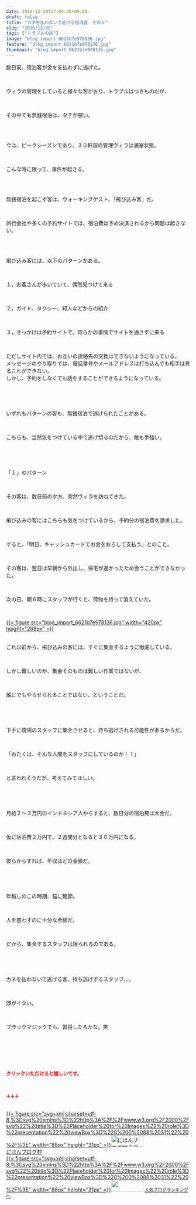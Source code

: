 ```yaml
---
date: 2016-12-30T17:09:48+09:00
draft: false
title: "カネを払わないで逃げる宿泊客　その１"
slug: "2016/12/30"
tags: ["トラブルの話"]
image: "blog_import_6621b7e978136.jpg"
feature: "blog_import_6621b7e978136.jpg"
thumbnail: "blog_import_6621b7e978136.jpg"
---
```

<p>数日前、宿泊客が金を支払わずに逃げた。</p><p> </p><p>ヴィラの管理をしていると様々な客がおり、トラブルはつきものだが、</p><p> </p><p>その中でも無銭宿泊は、タチが悪い。</p><p> </p><p><br/>今は、ピークシーズンであり、３０軒超の管理ヴィラは満室状態。</p><p> </p><p>こんな時に限って、事件が起きる。</p><p> </p><p><br/>無銭宿泊を起こす客は、ウォーキングゲスト、「飛び込み客」だ。</p><p> </p><p>旅行会社や多くの予約サイトでは、宿泊費は予め決済されるから問題は起きない。</p><p> </p><p><br/>飛び込み客には、以下のパターンがある。</p><p> </p><p>１，お客さんが歩いていて、偶然見つけて来る</p><p> </p><p>２，ガイド、タクシー、知人などからの紹介</p><p> </p><p>３，きっかけは予約サイトで、何らかの事情でサイトを通さずに来る</p><p> </p><p>ただしサイト内では、お互いの連絡先の交換はできないようになっている。<br/>メッセージのやり取りでは、電話番号やメールアドレスは打ち込んでも相手は見ることができない。<br/>しかし、予約をしなくても話をすることができるようになっている。</p><p> </p><p> </p><p>いずれもパターンの客も、無銭宿泊で逃げられたことがある。</p><p> </p><p>こちらも、当然気をつけている中で逃げ切るのだから、敵も手強い。</p><p> </p><p> </p><p>「１」のパターン</p><p> </p><p>その客は、数日前の夕方、突然ヴィラを訪ねてきた。</p><p> </p><p>飛び込みの客にはこちらも気をつけているから、予約分の宿泊費を請求した。</p><p> </p><p>すると、「明日、キャッシュカードでお金をおろして支払う」とのこと。</p><p> </p><p>その客は、翌日は早朝から外出し、帰宅が遅かったため会うことができなかった。</p><p> </p><p>次の日、朝６時にスタッフが行くと、荷物を持って消えていた。</p><p> </p><p><a href="blog_import_6621b7ea8ab5a.jpg">{{< figure src="blog_import_6621b7e978136.jpg" width="420px" height="269px" >}}</a></p><p><br/>これ以前から、飛び込みの客には、すぐに集金するように徹底している。</p><p> </p><p>しかし難しいのが、集金そのものは難しい作業ではないが、</p><p> </p><p>誰にでもやらせられることではない、ということだ。</p><p> </p><p> </p><p>下手に現場のスタッフに集金させると、持ち逃げされる可能性があるからだ。</p><p> </p><p>「おたくは、そんな人間をスタッフにしているのか！！」</p><p> </p><p>と言われそうだが、考えてみてほしい。</p><p> </p><p> </p><p>月給２～３万円のインドネシア人からすると、数日分の宿泊費は大金だ。</p><p> </p><p>仮に宿泊費２万円で、２週間分となると３０万円になる。</p><p> </p><p>彼らからすれば、年収ほどの金額だ。</p><p> </p><p> </p><p>年越しのこの時期、猫に鰹節。</p><p> </p><p>人を惑わすのに十分な金額だ。</p><p> </p><p>だから、集金するスタッフは限られるのである。</p><p> </p><p> </p><p>カネを払わないで逃げる客、持ち逃げするスタッフ、、。</p><p> </p><p>頭がイタい。</p><p> </p><p>ブラックマジックでも、習得したろかな。笑</p><p> </p><p> </p><p> </p><p><font color="#ff0000" size="2"><strong>クリックいただけると嬉しいです。</strong></font></p><p></p><p> </p><p><font color="#ff0000" size="2"><strong>↓↓↓</strong></font></p><p><br/><a href="ranking.html?p_cid=01260127" target="_blank">{{< figure src="svg+xml;charset=utf-8,%3Csvg%20xmlns%3D%22http%3A%2F%2Fwww.w3.org%2F2000%2Fsvg%22%20title%3D%22Placeholder%20for%20Images%22%20role%3D%22presentation%22%20viewBox%3D%220%200%2088%2031%22%20%2F%3E" width="88px" height="31px" >}}<noscript><img width="88" height="31" alt="にほんブログ村 海外生活ブログ バリ島情報へ" src="https://img-proxy.blog-video.jp/images?url=http%3A%2F%2Foverseas.blogmura.com%2Fbali%2Fimg%2Fbali88_31.gif" border="0"></noscript></a><br/><a href="ranking.html?p_cid=01260127" target="_blank">にほんブログ村</a><br/><a title="人気ブログランキングへ" href="link.php?1804582">{{< figure src="svg+xml;charset=utf-8,%3Csvg%20xmlns%3D%22http%3A%2F%2Fwww.w3.org%2F2000%2Fsvg%22%20title%3D%22Placeholder%20for%20Images%22%20role%3D%22presentation%22%20viewBox%3D%220%200%2088%2031%22%20%2F%3E" width="88px" height="31px" >}}<noscript><img width="88" height="31" src="https://blog.with2.net/img/banner/banner_22.gif" border="0"></noscript></a> <a style="font-size: 12px;" href="link.php?1804582">人気ブログランキングへ</a></p>

